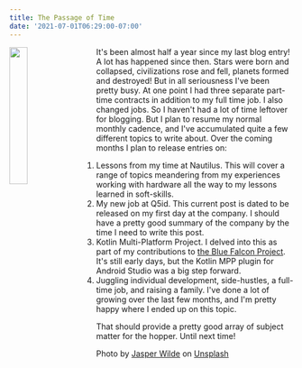 ```yaml
---
title: The Passage of Time
date: '2021-07-01T06:29:00-07:00'
---
```

<img style="float: left; margin:0 2em 1em 0; width: 25%" src="/img/blog/time.jpg">

It's been almost half a year since my last blog entry!  A lot has happened since then.  Stars were born and collapsed, civilizations rose and fell, planets formed and destroyed!  But in all seriousness I've been pretty busy.  At one point I had three separate part-time contracts in addition to my full time job.  I also changed jobs.  So I haven't had a lot of time leftover for blogging.  But I plan to resume my normal monthly cadence, and I've accumulated quite a few different topics to write about.  Over the coming months I plan to release entries on:

1. Lessons from my time at Nautilus.  This will cover a range of topics meandering from my experiences working with hardware all the way to my lessons learned in soft-skills. 
2. My new job at Q5id.  This current post is dated to be released on my first day at the company.  I should have a pretty good summary of the company by the time I need to write this post.
3. Kotlin Multi-Platform Project.  I delved into this as part of my contributions to <a href="https://github.com/Reedyuk/blue-falcon">the Blue Falcon Project</a>.  It's still early days, but the Kotlin MPP plugin for Android Studio was a big step forward.
4. Juggling individual development, side-hustles, a full-time job, and raising a family.  I've done a lot of growing over the last few months, and I'm pretty happy where I ended up on this topic.

That should provide a pretty good array of subject matter for the hopper.  Until next time!

Photo by <a href="https://unsplash.com/@jasperwilde?utm_source=unsplash&utm_medium=referral&utm_content=creditCopyText">Jasper Wilde</a> on <a href="https://unsplash.com/s/photos/galaxy?utm_source=unsplash&utm_medium=referral&utm_content=creditCopyText">Unsplash</a>
